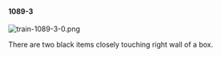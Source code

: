 #### 1089-3
![train-1089-3-0.png](https://github.com/lil-lab/nlvr/raw/master/nlvr/train/images/8/train-1089-3-0.png "train-1089-3-0.png")

There are two black items closely touching right wall of a box.